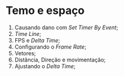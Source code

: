 # Temo e espaço
1. Causando dano com *Set Timer By Event*;
1. *Time Line*;
1. FPS e *Delta Time*;
1. Configurando o *Frame Rate*;
1. Vetores;
1. Distância, Direção e movimentação;
1. Ajustando o *Delta Time*;   
